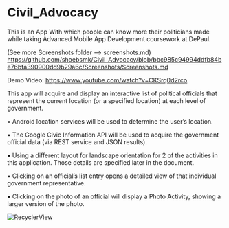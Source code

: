 # Civil_Advocacy

This is an App With which people can know more their politicians made while taking Advanced Mobile App Development coursework at DePaul.

(See more Screenshots folder --> screenshots.md)
https://github.com/shoebsmk/Civil_Advocacy/blob/bbc985c94994ddfb84be76bfa390900dd9b29a6c/Screenshots/Screenshots.md

Demo Video: https://www.youtube.com/watch?v=CKSrq0d2rco


This app will acquire and display an interactive list of political officials that represent the current location (or a specified location) at each level of government.

• Android location services will be used to determine the user’s location.

• The Google Civic Information API will be used to acquire the government official data (via REST service and JSON results).

• Using a different layout for landscape orientation for 2 of the activities in this application. Those details are specified later in the document.

• Clicking on an official’s list entry opens a detailed view of that individual government representative.

• Clicking on the photo of an official will display a Photo Activity, showing a larger version of the photo.

![RecyclerView](https://user-images.githubusercontent.com/42929978/213858563-ee8798ec-09ae-471b-ab4d-dc426ffb9500.jpeg)


